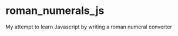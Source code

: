 roman_numerals_js
=================

My attempt to learn Javascript by writing a roman numeral converter
